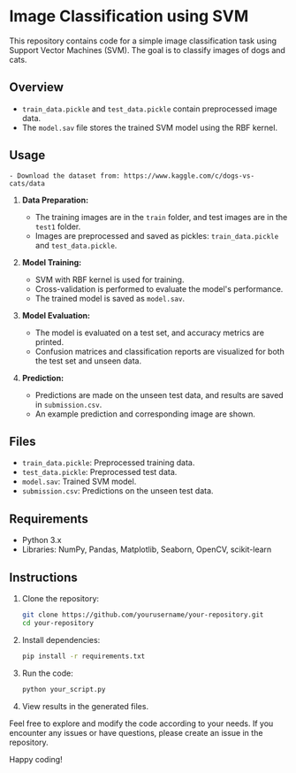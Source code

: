 # Image Classification using SVM

This repository contains code for a simple image classification task using Support Vector Machines (SVM). The goal is to classify images of dogs and cats.

## Overview

- `train_data.pickle` and `test_data.pickle` contain preprocessed image data.
- The `model.sav` file stores the trained SVM model using the RBF kernel.

## Usage
    - Download the dataset from: https://www.kaggle.com/c/dogs-vs-cats/data
1. **Data Preparation:**
    - The training images are in the `train` folder, and test images are in the `test1` folder.
    - Images are preprocessed and saved as pickles: `train_data.pickle` and `test_data.pickle`.

2. **Model Training:**
    - SVM with RBF kernel is used for training.
    - Cross-validation is performed to evaluate the model's performance.
    - The trained model is saved as `model.sav`.

3. **Model Evaluation:**
    - The model is evaluated on a test set, and accuracy metrics are printed.
    - Confusion matrices and classification reports are visualized for both the test set and unseen data.

4. **Prediction:**
    - Predictions are made on the unseen test data, and results are saved in `submission.csv`.
    - An example prediction and corresponding image are shown.

## Files

- `train_data.pickle`: Preprocessed training data.
- `test_data.pickle`: Preprocessed test data.
- `model.sav`: Trained SVM model.
- `submission.csv`: Predictions on the unseen test data.

## Requirements

- Python 3.x
- Libraries: NumPy, Pandas, Matplotlib, Seaborn, OpenCV, scikit-learn

## Instructions

1. Clone the repository:

    ```bash
    git clone https://github.com/yourusername/your-repository.git
    cd your-repository
    ```

2. Install dependencies:

    ```bash
    pip install -r requirements.txt
    ```

3. Run the code:

    ```bash
    python your_script.py
    ```

4. View results in the generated files.

Feel free to explore and modify the code according to your needs. If you encounter any issues or have questions, please create an issue in the repository.

Happy coding!
